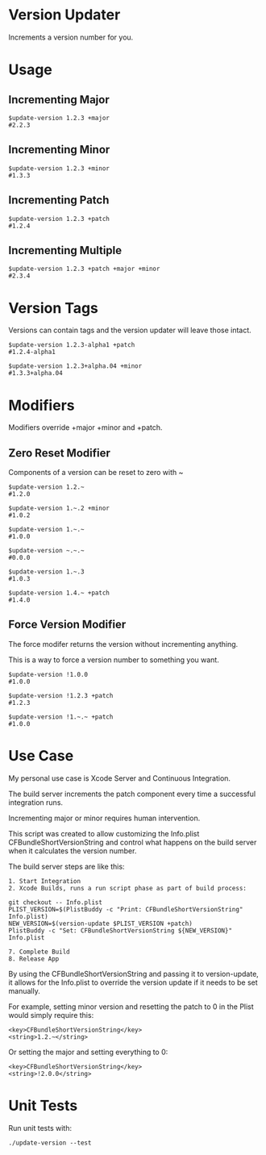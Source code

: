 # Version Updater

Increments a version number for you.

# Usage

## Incrementing Major

````
$update-version 1.2.3 +major
#2.2.3
````

## Incrementing Minor

````
$update-version 1.2.3 +minor
#1.3.3
````

## Incrementing Patch

````
$update-version 1.2.3 +patch
#1.2.4
````

## Incrementing Multiple

````
$update-version 1.2.3 +patch +major +minor
#2.3.4
````

# Version Tags

Versions can contain tags and the version updater will leave those intact.

````
$update-version 1.2.3-alpha1 +patch
#1.2.4-alpha1
````

````
$update-version 1.2.3+alpha.04 +minor
#1.3.3+alpha.04
````

# Modifiers

Modifiers override +major +minor and +patch.

## Zero Reset Modifier

Components of a version can be reset to zero with ~

````
$update-version 1.2.~
#1.2.0
````

````
$update-version 1.~.2 +minor
#1.0.2
````

````
$update-version 1.~.~
#1.0.0
````

````
$update-version ~.~.~
#0.0.0
````

````
$update-version 1.~.3
#1.0.3
````

````
$update-version 1.4.~ +patch
#1.4.0
````

## Force Version Modifier

The force modifer returns the version without incrementing anything.

This is a way to force a version number to something you want.

````
$update-version !1.0.0
#1.0.0
````

````
$update-version !1.2.3 +patch
#1.2.3
````

````
$update-version !1.~.~ +patch
#1.0.0
````

# Use Case

My personal use case is Xcode Server and Continuous Integration.

The build server increments the patch component every time a successful integration runs.

Incrementing major or minor requires human intervention.

This script was created to allow customizing the Info.plist
CFBundleShortVersionString and control what happens on the build server when
it calculates the version number.

The build server steps are like this:

````
1. Start Integration
2. Xcode Builds, runs a run script phase as part of build process:

git checkout -- Info.plist
PLIST_VERSION=$(PlistBuddy -c "Print: CFBundleShortVersionString" Info.plist)
NEW_VERSION=$(version-update $PLIST_VERSION +patch)
PlistBuddy -c "Set: CFBundleShortVersionString ${NEW_VERSION}" Info.plist

7. Complete Build
8. Release App
````

By using the CFBundleShortVersionString and passing it to version-update,
it allows for the Info.plist to override the version update if it needs to be
set manually.

For example, setting minor version and resetting the patch to 0 in the Plist would
simply require this:

````
<key>CFBundleShortVersionString</key>
<string>1.2.~</string>
````

Or setting the major and setting everything to 0:
````
<key>CFBundleShortVersionString</key>
<string>!2.0.0</string>
````

# Unit Tests

Run unit tests with:

````
./update-version --test
````


